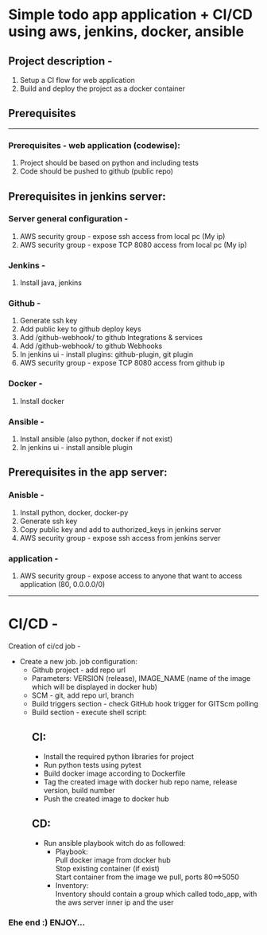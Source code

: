 # Simple todo app application + CI/CD using aws, jenkins, docker, ansible

## Project description - 
1. Setup a CI flow for web application
2. Build and deploy the project as a docker container

## Prerequisites
----
### Prerequisites - web application (codewise):  
1. Project should be based on python and including tests  
2. Code should be pushed to github (public repo)  

## Prerequisites in jenkins server:  
### Server general configuration -   
1. AWS security group - expose ssh access from local pc (My ip)  
2. AWS security group - expose TCP 8080 access from local pc (My ip)  

### Jenkins - 
1. Install java, jenkins

### Github -   
1. Generate ssh key  
2. Add public key to github deploy keys  
3. Add <jenkins url>/github-webhook/ to github Integrations & services  
4. Add <jenkins url>/github-webhook/ to github Webhooks  
5. In jenkins ui - install plugins: github-plugin, git plugin  
6. AWS security group - expose TCP 8080 access from github ip  

### Docker -   
1. Install docker  

### Ansible -   
1. Install ansible (also python, docker if not exist)  
2. In jenkins ui - install ansible plugin  


## Prerequisites in the app server:
### Anisble - 
1. Install python, docker, docker-py  
2. Generate ssh key  
3. Copy public key and add to authorized_keys in jenkins server  
4. AWS security group - expose ssh access from jenkins server  

### application -   
1. AWS security group - expose access to anyone that want to access application (80, 0.0.0.0/0) 
----

# CI/CD -
Creation of ci/cd job -  
* Create a new job. job configuration:   
  - Github project - add repo url  
  - Parameters: VERSION (release), IMAGE_NAME (name of the image which will be displayed in docker hub)  
  - SCM - git, add repo url, branch
  - Build triggers section - check GitHub hook trigger for GITScm  polling  
  - Build section - execute shell script:  
    ## CI:  
      - Install the required python libraries for project  
      - Run python tests using pytest  
      - Build docker image according to Dockerfile  
      - Tag the created image with docker hub repo name, release version, build number  
      - Push the created image to docker hub  
    ## CD:  
      - Run ansible playbook witch do as followed:  
        * Playbook:  
          Pull docker image from docker hub  
          Stop existing container (if exist)  
          Start  container from the image we pull, ports 80==>5050  
        * Inventory:  
          Inventory should contain a group which called todo_app, with the aws server inner ip and the user  
 
 
 ### Ehe end :) ENJOY...